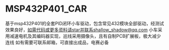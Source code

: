 # MSP432P401_CAR
基于msp432P401的全套PID闭环小车驱动，包含常见432模块全部驱动，经测试效果良好，如需代码或更多资料请star并联系shallow_shadow@qq.com
小车采用减速电机及其编码器实现，巡线采用摄像头，且有自制PCB扩展板，极大减少连线
如有需要可联系邮箱，可直接出成品，电赛必备
